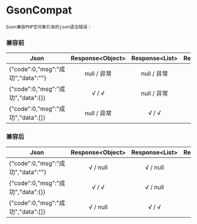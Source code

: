 # GsonCompat
    Gson兼容PHP空对象引发的json语法错误：


### 兼容前
| Json | Response\<Object\> | Response\<List\> | Response\<Map\>
| - | :-: | :-: | :-: |
| {"code":0,"msg":"成功","data":""} | null / 异常 | null / 异常 | null / 异常 |
| {"code":0,"msg":"成功","data":{}} | √ / √ | null / 异常 | √ / √ |
| {"code":0,"msg":"成功","data":[]} | null / 异常 | √ / √ | null / 异常 |



### 兼容后
| Json | Response\<Object\> | Response\<List\> | Response\<Map\> |
| - | :-: | :-: | :-: |
| {"code":0,"msg":"成功","data":""} | √ / null | √ / null | √ / null |
| {"code":0,"msg":"成功","data":{}} | √ / √ | √ / null | √ / √ |
| {"code":0,"msg":"成功","data":[]} | √ / null | √ / √ | √ / null |

